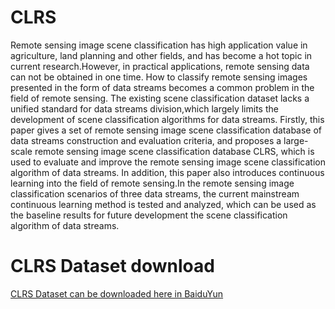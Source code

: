 # CLRS

Remote sensing image scene classification has high application value in agriculture, land planning and other fields, and has become a hot topic in current research.However, in practical applications, remote sensing data can not be obtained in one time. How to classify remote sensing images presented in the form of data streams becomes a common problem in the field of remote sensing. The existing scene classification dataset lacks a unified standard for data streams division,which largely limits the development of scene classification algorithms for data streams. Firstly, this paper gives a set of remote sensing image scene classification database of data streams construction and evaluation criteria, and proposes a large-scale remote sensing image scene classification database CLRS, which is used to evaluate and improve the remote sensing image scene classification algorithm of data streams. In addition, this paper also introduces continuous learning into the field of remote sensing.In the remote sensing image classification scenarios of three data streams, the current mainstream continuous learning method is tested and analyzed, which can be used as the baseline results for future development the scene classification algorithm of data streams.

# CLRS Dataset download
[CLRS Dataset can be downloaded here in BaiduYun](https://pan.baidu.com/s/1cu-yGqN4iZzR_fzk3CQ0Sg)
